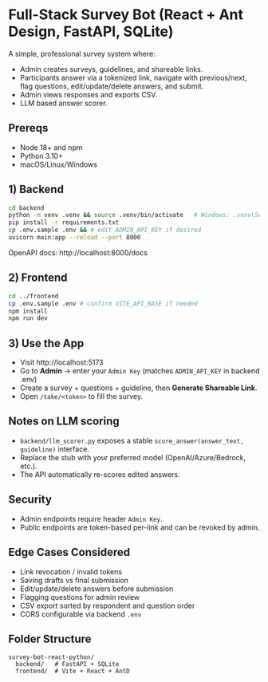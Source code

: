 # Full-Stack Survey Bot (React + Ant Design, FastAPI, SQLite)

A simple, professional survey system where:
- Admin creates surveys, guidelines, and shareable links.
- Participants answer via a tokenized link, navigate with previous/next, flag questions, edit/update/delete answers, and submit.
- Admin views responses and exports CSV.
- LLM based answer scorer.

## Prereqs
- Node 18+ and npm
- Python 3.10+
- macOS/Linux/Windows

## 1) Backend
```bash
cd backend
python -m venv .venv && source .venv/bin/activate   # Windows: .venv\Scripts\activate
pip install -r requirements.txt
cp .env.sample .env && # edit ADMIN_API_KEY if desired
uvicorn main:app --reload --port 8000
```
OpenAPI docs: http://localhost:8000/docs

## 2) Frontend
```bash
cd ../frontend
cp .env.sample .env # confirm VITE_API_BASE if needed
npm install
npm run dev
```

## 3) Use the App
- Visit http://localhost:5173
- Go to **Admin** → enter your `Admin Key` (matches `ADMIN_API_KEY` in backend .env)
- Create a survey + questions + guideline, then **Generate Shareable Link**.
- Open `/take/<token>` to fill the survey.

## Notes on LLM scoring
- `backend/llm_scorer.py` exposes a stable `score_answer(answer_text, guideline)` interface.
- Replace the stub with your preferred model (OpenAI/Azure/Bedrock, etc.).
- The API automatically re-scores edited answers.

## Security
- Admin endpoints require header `Admin Key`.
- Public endpoints are token-based per-link and can be revoked by admin.

## Edge Cases Considered
- Link revocation / invalid tokens
- Saving drafts vs final submission
- Edit/update/delete answers before submission
- Flagging questions for admin review
- CSV export sorted by respondent and question order
- CORS configurable via backend `.env`

## Folder Structure
```
survey-bot-react-python/
  backend/   # FastAPI + SQLite
  frontend/  # Vite + React + AntD
```
